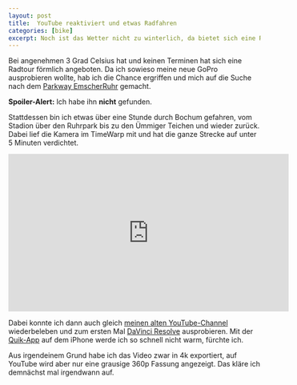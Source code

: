 ```yaml
---
layout: post
title:  YouTube reaktiviert und etwas Radfahren
categories: [bike]
excerpt: Noch ist das Wetter nicht zu winterlich, da bietet sich eine Runde mit dem Rad an und da es nicht ohne Gadgets geht, ist auch gleich ein Video rausgefallen.
---
```


Bei angenehmen 3 Grad Celsius hat und keinen Terminen hat sich eine Radtour förmlich angeboten. Da ich sowieso meine neue GoPro ausprobieren wollte, hab ich die Chance ergriffen und mich auf die Suche nach dem [Parkway EmscherRuhr](https://www.ruhrgebiet-industriekultur.de/parkway-emscher-ruhr.html) gemacht.

**Spoiler-Alert:** Ich habe ihn **nicht** gefunden.

Stattdessen bin ich etwas über eine Stunde durch Bochum gefahren, vom Stadion über den Ruhrpark bis zu den Ümmiger Teichen und wieder zurück. Dabei lief die Kamera im TimeWarp mit und hat die ganze Strecke auf unter 5 Minuten verdichtet.

<iframe width="560" height="315" src="https://www.youtube.com/embed/AZTZZfsXd5c" title="YouTube video player" frameborder="0" allow="accelerometer; autoplay; clipboard-write; encrypted-media; gyroscope; picture-in-picture" allowfullscreen></iframe>

Dabei konnte ich dann auch gleich [meinen alten YouTube-Channel](https://www.youtube.com/c/StephanHochhaus) wiederbeleben und zum ersten Mal [DaVinci Resolve](https://www.blackmagicdesign.com/de/products/davinciresolve/) ausprobieren. Mit der [Quik-App](https://gopro.com/de/de/news/gopro-app-update-combines-with-quik-into-one) auf dem iPhone werde ich so schnell nicht warm, fürchte ich.

Aus irgendeinem Grund habe ich das Video zwar in 4k exportiert, auf YouTube wird aber nur eine grausige 360p Fassung angezeigt. Das kläre ich demnächst mal irgendwann auf.
